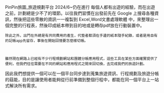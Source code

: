 PinPin旅圖_旅遊規劃平台
2024/6~仍在進行
    每個人都有出遊的經驗，而在出遊之前，計劃總是少不了的環節。以往我們習慣在出發前先在 Google 上搜尋各種資訊，然後把這些零散的資訊一一複製到 Excel,Word文書處理軟體 中，來整理出一個完整的行程表，然後印成紙本帶到目的地或是轉存pdf放在行動裝置中。



    除此之外，出門在外總是有共同費用的產生，代墊者都須在手邊的紙本隨手紀錄，或者是用自有的記帳app先留存，事後在開始回憶要怎麼樣切帳。



    雖然現在網路上已經有不少行程規劃網站和團體分帳應用程式，這些工具在某些方面確實提供了便利，但我們往往需要在不同的網站和應用程式之間來回切換，去完成我們的旅遊計劃。



因此我們想提供一個可以在一個平台同步達到蒐集旅遊資訊、行程規劃及旅遊分帳的菇能，目的是讓使用者能夠從行前準備到整個行程中，都能在同一個平台上一站式解決所有需求。

